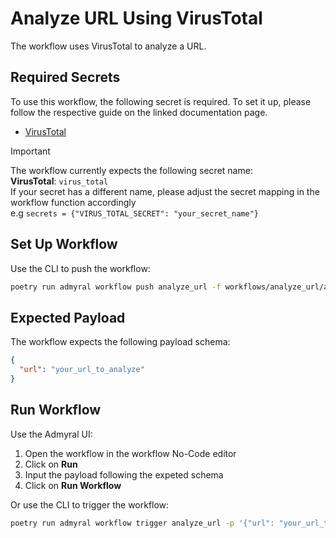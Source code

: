 # Analyze URL Using VirusTotal

The workflow uses VirusTotal to analyze a URL.

## Required Secrets

To use this workflow, the following secret is required. To set it up, please follow the respective guide on the linked documentation page.

- [VirusTotal](https://docs.admyral.dev/integrations/virus_total/virus_total)

> [!IMPORTANT]
> The workflow currently expects the following secret name: \
> **VirusTotal**: `virus_total` \
> If your secret has a different name, please adjust the secret mapping in the workflow function accordingly \
> e.g `secrets = {"VIRUS_TOTAL_SECRET": "your_secret_name"}`

## Set Up Workflow

Use the CLI to push the workflow:

```bash
poetry run admyral workflow push analyze_url -f workflows/analyze_url/analyze_url.py --activate
```

## Expected Payload

The workflow expects the following payload schema:

```json
{
  "url": "your_url_to_analyze"
}
```

## Run Workflow

Use the Admyral UI:

1. Open the workflow in the workflow No-Code editor
2. Click on **Run**
3. Input the payload following the expeted schema
4. Click on **Run Workflow**

Or use the CLI to trigger the workflow:

```bash
poetry run admyral workflow trigger analyze_url -p '{"url": "your_url_to_analyze"}'
```
